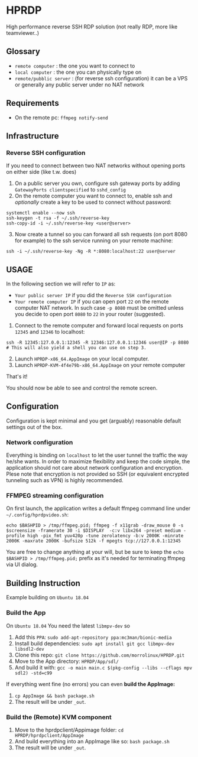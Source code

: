 # HPRDP
High performance reverse SSH RDP solution (not really RDP, more like teamviewer..)

## Glossary
- `remote computer` : the one you want to connect to
- `local computer` : the one you can physically type on
- `remote/pubblic server` : (for reverse ssh configuration) it can be a VPS or generally any public server under no NAT network 

## Requirements
- On the remote pc: `ffmpeg notify-send`

## Infrastructure 

### Reverse SSH configuration
If you need to connect between two NAT networks without opening ports on either side (like t.w. does)

1. On a public server you own, configure ssh gateway ports by adding `GatewayPorts clientspecified` to `sshd_config`
2. On the remote computer you want to connect to, enable ssh and *optionally* create a key to be used to connect without password:
```
systemctl enable --now ssh
ssh-keygen -t rsa -f ~/.ssh/reverse-key
ssh-copy-id -i ~/.ssh/reverse-key <user@server>
```
3. Now create a tunnel so you can forward all ssh requests (on port 8080 for example) to the ssh service running on your remote machine: 
```
ssh -i ~/.ssh/reverse-key -Ng -R *:8080:localhost:22 user@server
```


## USAGE
In the following section we will refer to `IP` as: 
- `Your public server IP` if you did the `Reverse SSH configuration`
- `Your remote computer IP` if you can open port `22` on the remote computer NAT network. 
In such case `-p 8080` must be omitted unless you decide to open port `8080` to `22` in your router (suggested).
 
1. Connect to the remote computer and forward local requests on ports `12345` and `12346` to localhost:
```
ssh -R 12345:127.0.0.1:12345 -R 12346:127.0.0.1:12346 user@IP -p 8080
# This will also yield a shell you can use on step 3.
```
2. Launch `HPRDP-x86_64.AppImage` on your local computer.
3. Launch `HPRDP-KVM-4f4e79b-x86_64.AppImage` on your remote computer 


That's it!

You should now be able to see and control the remote screen.

## Configuration
Configuration is kept minimal and you get (arguably) reasonable default settings out of the box. 

### Network configuration
Everything is binding on `localhost` to let the user tunnel the traffic the way he/she wants. 
In order to maximize flexibility and keep the code simple, the application should not care about network configuration and encryption.
Plese note that encryption is not provided so SSH (or equivalent encrypted tunneling such as VPN) is highly recommended.

### FFMPEG streaming configuration
On first launch, the application writes a default ffmpeg command line under `~/.config/hprdpvideo.sh`:
```
echo $BASHPID > /tmp/ffmpeg.pid; ffmpeg -f x11grab -draw_mouse 0 -s $screensize -framerate 30 -i $DISPLAY  -c:v libx264 -preset medium -profile high -pix_fmt yuv420p -tune zerolatency -b:v 2000K -minrate 2000K -maxrate 2000K -bufsize 512k -f mpegts tcp://127.0.0.1:12345
```
You are free to change anything at your will, but be sure to keep the `echo $BASHPID > /tmp/ffmpeg.pid;` prefix as it's needed for terminating ffmpeg via UI dialog.


## Building Instruction
Example building on `Ubuntu 18.04`

### Build the App
On `Ubuntu 18.04` You need the latest `libmpv-dev` so 
1. Add this `PPA`: `sudo add-apt-repository ppa:mc3man/bionic-media`
2. Install build dependencies: `sudo apt install git gcc libmpv-dev libsdl2-dev`
3. Clone this repo: `git clone https://github.com/morrolinux/HPRDP.git`
4. Move to the App directory: `HPRDP/App/sdl/`
5. And build it with: `gcc -o main main.c $(pkg-config --libs --cflags mpv sdl2) -std=c99`

If everything went fine (no errors) you can even 
**build the AppImage:**

1. `cp AppImage && bash package.sh`
2. The result will be under `_out`.

### Build the (Remote) KVM component
1. Move to the hprdpclient/Appimage folder: `cd HPRDP/hprdpclient/AppImage`
2. And build everything into an AppImage like so: `bash package.sh`
3. The result will be under `_out`.
